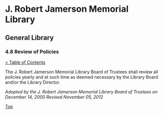 [0]: ../README.md
[4.8]: review-of-policies.md

# J. Robert Jamerson Memorial Library
## General Library
### 4.8 Review of Policies
[< Table of Contents][0]

The J. Robert Jamerson Memorial Library Board of Trustees shall review all policies yearly and at such time as deemed necessary by the Library Board and/or the Library Director.

*Adopted by the J. Robert Jamerson Memorial Library Board of Trustees on December 14, 2000*
*Revised November 05, 2012*

[Top][4.8]